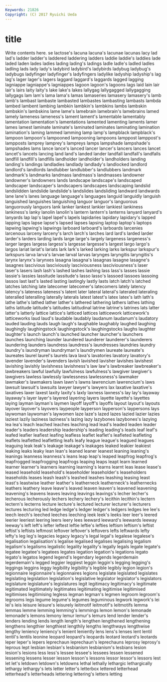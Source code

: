 ```yaml
---
Keywords: 21826 
Copyright: (C) 2017 Ryuichi Ueda
---
```


# title

Write contents here.
se lactose's lacuna lacuna's lacunae lacunas lacy lad
lad's ladder ladder's laddered laddering ladders laddie laddie's laddies lade
laded laden lades ladies lading lading's ladings ladle ladle's ladled
ladles ladling lads lady lady's ladybird ladybird's ladybirds ladybug ladybug's
ladybugs ladyfinger ladyfinger's ladyfingers ladylike ladyship ladyship's lag lag's lager
lager's lagers laggard laggard's laggards lagged lagging lagniappe lagniappe's lagniappes
lagoon lagoon's lagoons lags laid lain lair lair's lairs laity
laity's lake lake's lakes lallygag lallygagged lallygagging lallygags lam lam's
lama lama's lamas lamaseries lamasery lamasery's lamb lamb's lambast lambaste
lambasted lambastes lambasting lambasts lambda lambed lambent lambing lambkin lambkin's
lambkins lambs lambskin lambskin's lambskins lame lame's lamebrain lamebrain's lamebrains
lamed lamely lameness lameness's lament lament's lamentable lamentably lamentation lamentation's
lamentations lamented lamenting laments lamer lames lamest laminate laminate's laminated
laminates laminating lamination lamination's laming lammed lamming lamp lamp's lampblack
lampblack's lampoon lampoon's lampooned lampooning lampoons lamppost lamppost's lampposts lamprey
lamprey's lampreys lamps lampshade lampshade's lampshades lams lance lance's lanced
lancer lancer's lancers lances lancet lancet's lancets lancing land land's
landed lander landfall landfall's landfalls landfill landfill's landfills landholder landholder's
landholders landing landing's landings landladies landlady landlady's landlocked landlord landlord's
landlords landlubber landlubber's landlubbers landmark landmark's landmarks landmass landmass's landmasses
landowner landowner's landowners lands landscape landscape's landscaped landscaper landscaper's landscapers
landscapes landscaping landslid landslidden landslide landslide's landslides landsliding landward landwards
lane lane's lanes language language's languages languid languidly languish languished
languishes languishing languor languor's languorous languorously languors lank lanker lankest
lankier lankiest lankiness lankiness's lanky lanolin lanolin's lantern lantern's lanterns
lanyard lanyard's lanyards lap lap's lapel lapel's lapels lapidaries lapidary
lapidary's lapped lapping laps lapse lapse's lapsed lapses lapsing laptop
laptop's laptops lapwing lapwing's lapwings larboard larboard's larboards larcenies larcenous
larceny larceny's larch larch's larches lard lard's larded larder larder's
larders larding lards large large's largely largeness largeness's larger larges
largess largess's largesse largesse's largest largo largo's largos lariat lariat's
lariats lark lark's larked larking larks larkspur larkspur's larkspurs larva
larva's larvae larval larvas larynges laryngitis laryngitis's larynx larynx's larynxes
lasagna lasagna's lasagnas lasagne lasagne's lasagnes lascivious lasciviously lasciviousness lasciviousness's
laser laser's lasers lash lash's lashed lashes lashing lass lass's
lasses lassie lassie's lassies lassitude lassitude's lasso lasso's lassoed lassoes
lassoing lassos last last's lasted lasting lastingly lastly lasts latch
latch's latched latches latching late latecomer latecomer's latecomers lately latency
latency's lateness lateness's latent later lateral lateral's lateraled lateraling lateralled
lateralling laterally laterals latest latest's latex latex's lath lath's lathe
lathe's lathed lather lather's lathered lathering lathers lathes lathing laths
latitude latitude's latitudes latitudinal latrine latrine's latrines lats latter latter's
latterly lattice lattice's latticed lattices latticework latticework's latticeworks laud laud's
laudable laudably laudanum laudanum's laudatory lauded lauding lauds laugh laugh's
laughable laughably laughed laughing laughingly laughingstock laughingstock's laughingstocks laughs laughter
laughter's launch launch's launched launcher launcher's launchers launches launching launder
laundered launderer launderer's launderers laundering launders laundress laundress's laundresses laundries
laundry laundry's laundryman laundryman's laundrymen laureate laureate's laureates laurel laurel's
laurels lava lava's lavatories lavatory lavatory's lavender lavender's lavenders lavish
lavished lavisher lavishes lavishest lavishing lavishly lavishness lavishness's law law's
lawbreaker lawbreaker's lawbreakers lawful lawfully lawfulness lawfulness's lawgiver lawgiver's lawgivers
lawless lawlessly lawlessness lawlessness's lawmaker lawmaker's lawmakers lawn lawn's lawns
lawrencium lawrencium's laws lawsuit lawsuit's lawsuits lawyer lawyer's lawyers lax
laxative laxative's laxatives laxer laxest laxity laxity's laxly laxness laxness's
lay lay's layaway layaway's layer layer's layered layering layers layette
layette's layettes laying layman layman's laymen layoff layoff's layoffs layout
layout's layouts layover layover's layovers laypeople layperson layperson's laypersons lays
laywoman laywoman's laywomen laze laze's lazed lazes lazied lazier lazies
laziest lazily laziness laziness's lazing lazy lazybones lazybones's lazying lea
lea's leach leached leaches leaching lead lead's leaded leaden leader
leader's leaders leadership leadership's leading leading's leads leaf leaf's leafed
leafier leafiest leafing leafless leaflet leaflet's leafleted leafleting leaflets leafletted
leafletting leafs leafy league league's leagued leagues leaguing leak leak's
leakage leakage's leakages leaked leakier leakiest leaking leaks leaky lean
lean's leaned leaner leanest leaning leaning's leanings leanness leanness's leans
leap leap's leaped leapfrog leapfrog's leapfrogged leapfrogging leapfrogs leaping leaps
leapt learn learned learner learner's learners learning learning's learns learnt
leas lease lease's leased leasehold leasehold's leaseholder leaseholder's leaseholders leaseholds
leases leash leash's leashed leashes leashing leasing least least's leastwise
leather leather's leatherneck leatherneck's leathernecks leathers leathery leave leave's leaved
leaven leaven's leavened leavening leavening's leavens leaves leaving leavings leavings's
lecher lecher's lecherous lecherously lechers lechery lechery's lecithin lecithin's lectern
lectern's lecterns lecture lecture's lectured lecturer lecturer's lecturers lectures lecturing
led ledge ledge's ledger ledger's ledgers ledges lee lee's leech
leech's leeched leeches leeching leek leek's leeks leer leer's leered
leerier leeriest leering leers leery lees leeward leeward's leewards leeway
leeway's left left's lefter leftest leftie leftie's lefties leftism leftism's
leftist leftist's leftists leftmost leftover leftover's leftovers lefts leftwards lefty
lefty's leg leg's legacies legacy legacy's legal legal's legalese legalese's
legalisation legalisation's legalise legalised legalises legalising legalism legalism's legalisms legalistic
legality legality's legally legals legate legate's legatee legatee's legatees legates
legation legation's legations legato legato's legatos legend legend's legendary legends
legerdemain legerdemain's legged leggier leggiest leggin leggin's legging legging's leggings
leggins leggy legibility legibility's legible legibly legion legion's legionnaire legionnaire's
legionnaires legions legislate legislated legislates legislating legislation legislation's legislative legislator
legislator's legislators legislature legislature's legislatures legit legitimacy legitimacy's legitimate legitimated
legitimately legitimates legitimating legitimise legitimised legitimises legitimising legless legman legman's
legmen legroom legroom's legrooms legs legume legume's legumes leguminous legwork
legwork's lei lei's leis leisure leisure's leisurely leitmotif leitmotif's leitmotifs
lemma lemmas lemme lemming lemming's lemmings lemon lemon's lemonade lemonade's
lemons lemony lemur lemur's lemurs lend lender lender's lenders lending
lends length length's lengthen lengthened lengthening lengthens lengthier lengthiest lengthily
lengths lengthways lengthwise lengthy leniency leniency's lenient leniently lens lens's
lenses lent lentil lentil's lentils leonine leopard leopard's leopards leotard
leotard's leotards leper leper's lepers leprechaun leprechaun's leprechauns leprosy leprosy's
leprous lept lesbian lesbian's lesbianism lesbianism's lesbians lesion lesion's lesions
less less's lessee lessee's lessees lessen lessened lessening lessens lesser
lesson lesson's lessons lessor lessor's lessors lest let let's letdown
letdown's letdowns lethal lethally lethargic lethargically lethargy lethargy's lets letter
letter's letterbox lettered letterhead letterhead's letterheads lettering lettering's letters letting
